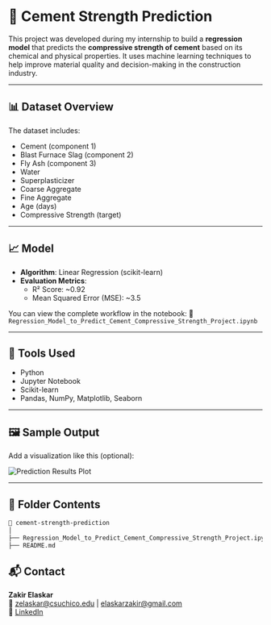 # 🧱 Cement Strength Prediction

This project was developed during my internship to build a **regression model** that predicts the **compressive strength of cement** based on its chemical and physical properties. It uses machine learning techniques to help improve material quality and decision-making in the construction industry.

---

## 📊 Dataset Overview

The dataset includes:
- Cement (component 1)
- Blast Furnace Slag (component 2)
- Fly Ash (component 3)
- Water
- Superplasticizer
- Coarse Aggregate
- Fine Aggregate
- Age (days)
- Compressive Strength (target)

---

## 📈 Model

- **Algorithm**: Linear Regression (scikit-learn)
- **Evaluation Metrics**:
  - R² Score: ~0.92
  - Mean Squared Error (MSE): ~3.5

You can view the complete workflow in the notebook:
📂 `Regression_Model_to_Predict_Cement_Compressive_Strength_Project.ipynb`

---

## 🧰 Tools Used

- Python
- Jupyter Notebook
- Scikit-learn
- Pandas, NumPy, Matplotlib, Seaborn

---

## 🖼️ Sample Output

Add a visualization like this (optional):

![Prediction Results Plot](prediction-results.png)

---

## 📁 Folder Contents

```bash
📁 cement-strength-prediction
│
├── Regression_Model_to_Predict_Cement_Compressive_Strength_Project.ipynb
├── README.md
```

## 📬 Contact

**Zakir Elaskar**  
📧 [zelaskar@csuchico.edu](mailto:zelaskar@csuchico.edu) | [elaskarzakir@gmail.com](mailto:elaskarzakir@gmail.com)  
🔗 [LinkedIn](https://www.linkedin.com/in/zakelaskar)
